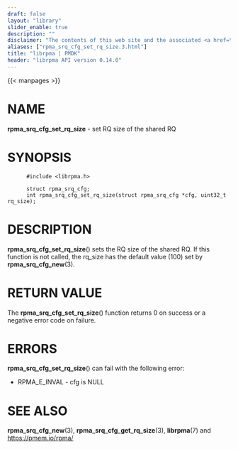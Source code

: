 ```yaml
---
draft: false
layout: "library"
slider_enable: true
description: ""
disclaimer: "The contents of this web site and the associated <a href=\"https://github.com/pmem\">GitHub repositories</a> are BSD-licensed open source."
aliases: ["rpma_srq_cfg_set_rq_size.3.html"]
title: "librpma | PMDK"
header: "librpma API version 0.14.0"
---
```

{{< manpages >}}

[comment]: <> (SPDX-License-Identifier: BSD-3-Clause)
[comment]: <> (Copyright 2020-2022, Intel Corporation)

NAME
====

**rpma\_srq\_cfg\_set\_rq\_size** - set RQ size of the shared RQ

SYNOPSIS
========

          #include <librpma.h>

          struct rpma_srq_cfg;
          int rpma_srq_cfg_set_rq_size(struct rpma_srq_cfg *cfg, uint32_t rq_size);

DESCRIPTION
===========

**rpma\_srq\_cfg\_set\_rq\_size**() sets the RQ size of the shared RQ.
If this function is not called, the rq\_size has the default value (100)
set by **rpma\_srq\_cfg\_new**(3).

RETURN VALUE
============

The **rpma\_srq\_cfg\_set\_rq\_size**() function returns 0 on success or
a negative error code on failure.

ERRORS
======

**rpma\_srq\_cfg\_set\_rq\_size**() can fail with the following error:

-   RPMA\_E\_INVAL - cfg is NULL

SEE ALSO
========

**rpma\_srq\_cfg\_new**(3), **rpma\_srq\_cfg\_get\_rq\_size**(3),
**librpma**(7) and https://pmem.io/rpma/
